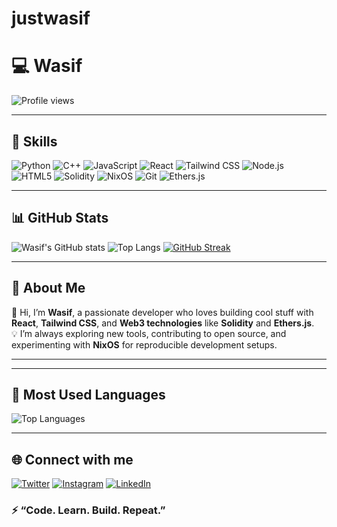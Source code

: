 # justwasif
# 💻 Wasif

![Profile views](https://komarev.com/ghpvc/?username=justwasif&color=blue&style=flat-square)
  
---

## 🧠 Skills

![Python](https://img.shields.io/badge/Python-3776AB?style=for-the-badge&logo=python&logoColor=white)
![C++](https://img.shields.io/badge/C++-00599C?style=for-the-badge&logo=c%2B%2B&logoColor=white)
![JavaScript](https://img.shields.io/badge/JavaScript-F7DF1E?style=for-the-badge&logo=javascript&logoColor=black)
![React](https://img.shields.io/badge/React-20232A?style=for-the-badge&logo=react&logoColor=61DAFB)
![Tailwind CSS](https://img.shields.io/badge/Tailwind_CSS-38B2AC?style=for-the-badge&logo=tailwind-css&logoColor=white)
![Node.js](https://img.shields.io/badge/Node.js-339933?style=for-the-badge&logo=node.js&logoColor=white)
![HTML5](https://img.shields.io/badge/HTML5-E34F26?style=for-the-badge&logo=html5&logoColor=white)
![Solidity](https://img.shields.io/badge/Solidity-363636?style=for-the-badge&logo=solidity&logoColor=white)
![NixOS](https://img.shields.io/badge/NixOS-5277C3?style=for-the-badge&logo=nixos&logoColor=white)
![Git](https://img.shields.io/badge/Git-F05032?style=for-the-badge&logo=git&logoColor=white)
![Ethers.js](https://img.shields.io/badge/Ethers.js-2533A0?style=for-the-badge&logo=ethereum&logoColor=white)

---

## 📊 GitHub Stats

![Wasif's GitHub stats](https://github-readme-stats.vercel.app/api?username=justwasif&show_icons=true&theme=radical)
![Top Langs](https://github-readme-stats.vercel.app/api/top-langs/?username=justwasif&layout=compact&theme=radical)
[![GitHub Streak](https://streak-stats.demolab.com?user=justwasif&theme=radical&hide_border=true)](https://git.io/streak-stats)

---

## 🚀 About Me

👋 Hi, I’m **Wasif**, a passionate developer who loves building cool stuff with **React**, **Tailwind CSS**, and **Web3 technologies** like **Solidity** and **Ethers.js**.  
💡 I’m always exploring new tools, contributing to open source, and experimenting with **NixOS** for reproducible development setups.  

---

---

## 🧠 Most Used Languages

![Top Languages](https://github-readme-stats.vercel.app/api/top-langs/?username=justwasif&theme=radical&langs_count=8&layout=compact)

---
## 🌐 Connect with me

[![Twitter](https://img.shields.io/badge/Twitter-1DA1F2?style=for-the-badge&logo=twitter&logoColor=white)](https://x.com/wasif_genz)
[![Instagram](https://img.shields.io/badge/Instagram-E4405F?style=for-the-badge&logo=instagram&logoColor=white)](https://www.instagram.com/slaysid6/)
[![LinkedIn](https://img.shields.io/badge/LinkedIn-0A66C2?style=for-the-badge&logo=linkedin&logoColor=white)](https://www.linkedin.com/in/wasif-pro-1b439538b/)

### ⚡ “Code. Learn. Build. Repeat.”  
